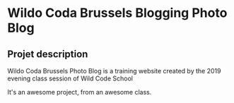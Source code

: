 # Wildo Coda Brussels Blogging Photo Blog

## Projet description

Wildo Coda Brussels Photo Blog is a training website created by the 2019 evening class session of Wild Code School

It's an awesome project, from an awesome class.
